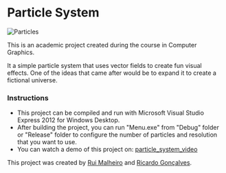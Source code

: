 Particle System
===============

![Particles](/particles.png)

This is an academic project created during the course in Computer Graphics.

It a simple particle system that uses vector fields to create fun visual effects. One of the ideas that came after would be to expand it to create a fictional universe.

### Instructions
* This project can be compiled and run with Microsoft Visual Studio Express 2012 for Windows Desktop.
* After building the project, you can run "Menu.exe" from "Debug" folder or "Release" folder to configure the number of particles and resolution that you want to use.
* You can watch a demo of this project on: [particle_system_video](http://www.youtube.com/watch?v=DXRuRM1F8PM)

This project was created by [Rui Malheiro](https://github.com/ruimalheiro) and [Ricardo Gonçalves](https://github.com/rigon).